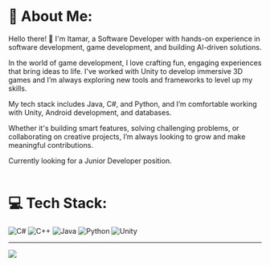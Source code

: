 # 💫 About Me:

Hello there! 👋 I'm Itamar, a Software Developer with hands-on experience in software development, game development, and building AI-driven solutions.

In the world of game development, I love crafting fun, engaging experiences that bring ideas to life. I've worked with Unity to develop immersive 3D games  and I’m always exploring new tools and frameworks to level up my skills.

My tech stack includes Java, C#, and Python, and I’m comfortable working with Unity, Android development, and databases. 

Whether it's building smart features, solving challenging problems, or collaborating on creative projects, I’m always looking to grow and make meaningful contributions.

Currently looking for a Junior Developer position.<br><br>


# 💻 Tech Stack:
![C#](https://img.shields.io/badge/c%23-%23239120.svg?style=for-the-badge&logo=csharp&logoColor=white) ![C++](https://img.shields.io/badge/c++-%2300599C.svg?style=for-the-badge&logo=c%2B%2B&logoColor=white) ![Java](https://img.shields.io/badge/java-%23ED8B00.svg?style=for-the-badge&logo=openjdk&logoColor=white) ![Python](https://img.shields.io/badge/python-3670A0?style=for-the-badge&logo=python&logoColor=ffdd54) ![Unity](https://img.shields.io/badge/unity-%23000000.svg?style=for-the-badge&logo=unity&logoColor=white)

---
[![](https://visitcount.itsvg.in/api?id=itamarc101&icon=1&color=0)](https://visitcount.itsvg.in)

<!-- Proudly created with GPRM ( https://gprm.itsvg.in ) -->
